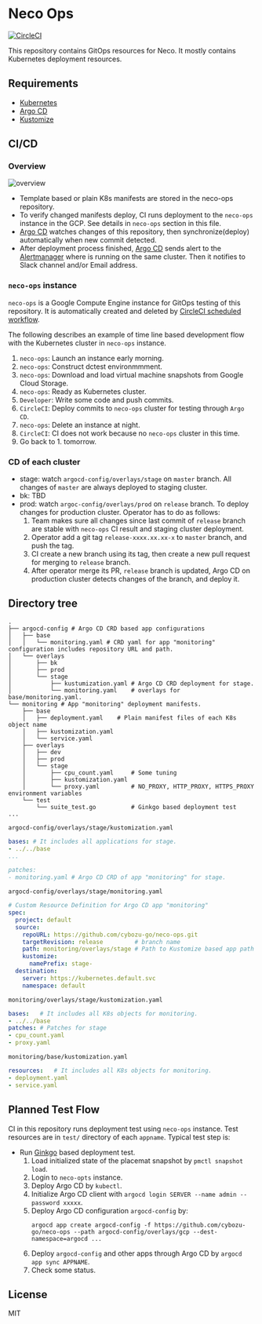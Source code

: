 Neco Ops
========

[![CircleCI](https://circleci.com/gh/cybozu-go/neco-ops.svg?style=svg)](https://circleci.com/gh/cybozu-go/neco-ops)

This repository contains GitOps resources for Neco. It mostly contains Kubernetes deployment resources.

Requirements
------------

- [Kubernetes][]
- [Argo CD][]
- [Kustomize][]

CI/CD
-----

### Overview

![overview](http://www.plantuml.com/plantuml/png/dPJVQzim4CVVzLSSVceWCJJPZyuFWv5ktHZTIblOIw78yiNHR4j6aXl2wFy--P0zBHYQvibdt-VklYVTcGkd3IIN-FIpjO2gb0hH9C3_lR30tEAJn5rmcl32HAsx0f8hwRvsUG9_601uht1SbJL2eb3eXMxjWpgxtye-iDLM-eJx6INg_O_UpvvP56KTBv7yP8MqeTRtBaUZqA7rNphhWgJgmZx6z86GJwRKiBuab7jR54JZo9xD-dDeQxrlK3axVr1hhJQolERj7D29b48B8ivFYbgU5BMQweRNQ5p35Iz3z_47DaR4ZSAYq3kr-3YqaC7xDDZ7yCjNygj3_ld_AswDBaXvRnnzmGGVURy4JvNEAwBowkYoX1vLrADJ9Vr-z0jsZzP9LHBllFsI0ByrOO6SB-32ElMH2LojR_gp--sBp4QX8Uc4WhKqmZ_NtuWLz2RaiBztDHSLUMnlnO6V6ovhSc5lCJRy6COB7tOOCZXFuPfN23UtSn2wQQHZetTXPBbrdX-AUtwPqfc0qwqKa1kkn1OQhkJ6VxLi94CfEhGCLZxAx7rGc2yGMoyMOxx6ZOkaPV0cXRkjte51szME3J-ma3act_eUq9GuAX-PUDmpU9V2B-wytfOR9qLNSnCwc4FRrVMewY3FOin44tfweZXJNhqYp-JQnd-G32vI-ABDZfi2fDfeqt0djM8nD4RIo6Jm8OKVsiaDNGmDr3HEOtI0qv2nlm00)

- Template based or plain K8s manifests are stored in the neco-ops repository.
- To verify changed manifests deploy, CI runs deployment to the `neco-ops` instance in the GCP. See details in `neco-ops` section in this file.
- [Argo CD][] watches changes of this repository, then synchronize(deploy) automatically when new commit detected.
- After deployment process finished, [Argo CD][] sends alert to the [Alertmanager][] where is running on the same cluster. Then it notifies to Slack channel and/or Email address.

### `neco-ops` instance

`neco-ops` is a Google Compute Engine instance for GitOps testing of this repository. It is automatically created and deleted by [CircleCI scheduled workflow](https://circleci.com/docs/2.0/workflows).

The following describes an example of time line based development flow with the Kubernetes cluster in `neco-ops` instance.

1. `neco-ops`: Launch an instance early morning.
2. `neco-ops`: Construct dctest environmmment.
3. `neco-ops`: Download and load virtual machine snapshots from Google Cloud Storage.
4. `neco-ops`: Ready as Kubernetes cluster.
5. `Developer`: Write some code and push commits.
6. `CircleCI`: Deploy commits to `neco-ops` cluster for testing through `Argo CD`.
7. `neco-ops`: Delete an instance at night.
8. `CircleCI`: CI does not work because no `neco-ops` cluster in this time.
9. Go back to 1. tomorrow.

### CD of each cluster

- stage: watch `argocd-config/overlays/stage` on `master` branch. All changes of `master` are always deployed to staging cluster.
- bk: TBD
- prod: watch `argoc-config/overlays/prod` on `release` branch. To deploy changes for production cluster. Operator has to do as follows:
    1. Team makes sure all changes since last commit of `release` branch are stable with `neco-ops` CI result and staging cluster deployment.
    2. Operator add a git tag `release-xxxx.xx.xx-x` to `master` branch, and push the tag.
    3. CI create a new branch using its tag, then create a new pull request for merging to `release` branch.
    4. After operator merge its PR, `release` branch is updated, Argo CD on production cluster detects changes of the branch, and deploy it.

Directory tree
--------------

```console
.
├── argocd-config # Argo CD CRD based app configurations
│   ├── base
│   │   └── monitoring.yaml # CRD yaml for app "monitoring" configuration includes repository URL and path.
│   └── overlays
│       ├── bk
│       ├── prod
│       └── stage
│           ├── kustumization.yaml # Argo CD CRD deployment for stage.
│           └── monitoring.yaml    # overlays for base/monitoring.yaml.
└── monitoring # App "monitoring" deployment manifests.
    ├── base
    │   ├── deployment.yaml    # Plain manifest files of each K8s object name
    │   ├── kustomization.yaml
    │   └── service.yaml
    ├── overlays
    │   ├── dev
    │   ├── prod
    │   └── stage
    │       ├── cpu_count.yaml     # Some tuning
    │       ├── kustomization.yaml
    │       └── proxy.yaml         # NO_PROXY, HTTP_PROXY, HTTPS_PROXY environment variables
    └── test
        └── suite_test.go          # Ginkgo based deployment test
...
```

`argocd-config/overlays/stage/kustomization.yaml`
```yaml
bases: # It includes all applications for stage.
- ../../base
...

patches:
- monitoring.yaml # Argo CD CRD of app "monitoring" for stage.
```

`argocd-config/overlays/stage/monitoring.yaml`
```yaml
# Custom Resource Definition for Argo CD app "monitoring"
spec:
  project: default
  source:
    repoURL: https://github.com/cybozu-go/neco-ops.git
    targetRevision: release         # branch name
    path: monitoring/overlays/stage # Path to Kustomize based app path
    kustomize:
      namePrefix: stage-
  destination:
    server: https://kubernetes.default.svc
    namespace: default
```

`monitoring/overlays/stage/kustomization.yaml`
```yaml
bases:   # It includes all K8s objects for monitoring.
- ../../base
patches: # Patches for stage
- cpu_count.yaml
- proxy.yaml
```

`monitoring/base/kustomization.yaml`
```yaml
resources:   # It includes all K8s objects for monitoring.
- deployment.yaml
- service.yaml
```

Planned Test Flow
-----------------

CI in this repository runs deployment test using `neco-ops` instance. Test resources are in `test/` directory of each `appname`.
Typical test step is:

- Run [Ginkgo][] based deployment test.
    1. Load initialized state of the placemat snapshot by `pmctl snapshot load`.
    2. Login to `neco-opts` instance.
    3. Deploy Argo CD by `kubectl`.
    4. Initialize Argo CD client with `argocd login SERVER --name admin --password xxxxx`.
    5. Deploy Argo CD configuration `argocd-config` by:
        ```console
        argocd app create argocd-config -f https://github.com/cybozu-go/neco-ops --path argocd-config/overlays/gcp --dest-namespace=argocd ...
        ````
    6. Deploy `argocd-config` and other apps through Argo CD by `argocd app sync APPNAME`.
    7. Check some status.

License
-------

MIT

[Kubernetes]: https://kubernetes.io/
[Kustomize]: https://github.com/kubernetes-sigs/kustomize
[Argo CD]: https://github.com/argoproj/argo-cd
[Alertmanager]: https://prometheus.io/docs/alerting/alertmanager/
[Ginkgo]: https://github.com/onsi/ginkgo
